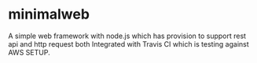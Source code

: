 # minimalweb
A simple web framework with node.js which has provision to support rest api and http request both
Integrated with Travis CI which is testing against AWS SETUP.
